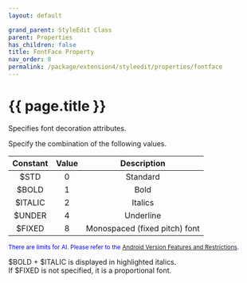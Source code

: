```yaml
---
layout: default

grand_parent: StyleEdit Class
parent: Properties
has_children: false
title: FontFace Property
nav_order: 8
permalink: /package/extension4/styleedit/properties/fontface
---
```

# {{ page.title }}

Specifies font decoration attributes.

Specify the combination of the following values.

| Constant | Value |          Description          |
|:--------:|:-----:|:-----------------------------:|
|   $STD  |   0   |            Standard           |
|  $BOLD  |   1   |              Bold             |
| $ITALIC |   2   |            Italics            |
|  $UNDER |   4   |           Underline           |
|  $FIXED |   8   | Monospaced (fixed pitch) font |

<small><span style="color:blue">There are limits for AI. Please refer to the <a href="/bizBrowserV/2/2-5/">Android Version Features and Restrictions</a>.</span></small>

$BOLD + $ITALIC is displayed in highlighted italics.<br>
If $FIXED is not specified, it is a proportional font.